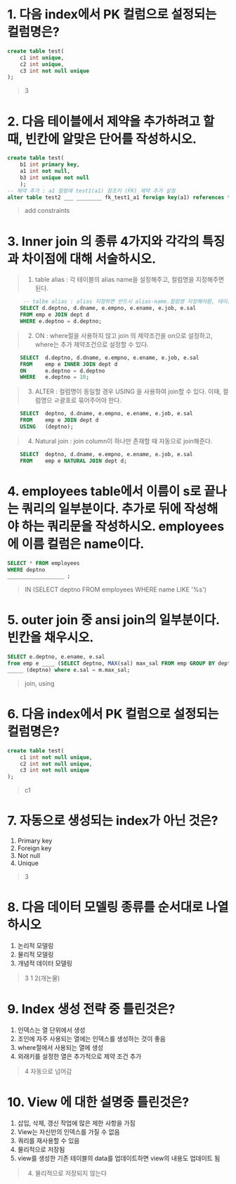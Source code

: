 # 1. 다음 index에서 PK 컬럼으로 설정되는 컬럼명은?
```sql
create table test(
	c1 int unique,
	c2 int unique,
	c3 int not null unique
);
```
> 3

# 2. 다음 테이블에서 제약을 추가하려고 할 때, 빈칸에 알맞은 단어를 작성하시오.
```sql
create table test(
	b1 int primary key,
    a1 int not null,
    b3 int unique not null
    );
-- 제약 추가 : a1 컬럼에 test1(a1) 참조키 (FK) 제약 추가 설정
alter table test2 ___ ________ fk_test1_a1 foreign key(a1) references test1(a1);
```
> add constraints

# 3. Inner join 의 종류 4가지와 각각의 특징과 차이점에 대해 서술하시오.
> 1. table alias : 각 테이블의 alias name을 설정해주고, 컬럼명을 지정해주면 된다.
```sql
     -- talbe alias : alias 지정하면 반드시 alias-name.컬럼명 지정해야함, 테이블명.컬러명 사용시 오류
    SELECT d.deptno, d.dname, e.empno, e.ename, e.job, e.sal
    FROM emp e JOIN dept d
    WHERE e.deptno = d.deptno;
```
> 2. ON : where절을 사용하지 않고 join 의 제약조건을 on으로 설정하고, where는 추가 제약조건으로 설정할 수 있다.
```sql
    SELECT 	d.deptno, d.dname, e.empno, e.ename, e.job, e.sal
    FROM 	emp e INNER JOIN dept d
    ON 		e.deptno = d.deptno 
    WHERE 	e.deptno = 10;
```
> 3. ALTER : 컬럼명이 동일할 경우 USING 을 사용하여 join할 수 있다. 이때, 컬럼명으 ㄹ괄호로 묶어주어야 한다.
```sql
    SELECT 	deptno, d.dname, e.empno, e.ename, e.job, e.sal
    FROM 	emp e JOIN dept d
    USING 	(deptno);
```
> 4. Natural join : join column이 하나만 존재할 때 자동으로 join해준다.
```sql
    SELECT 	deptno, d.dname, e.empno, e.ename, e.job, e.sal
    FROM 	emp e NATURAL JOIN dept d;
```

# 4. employees table에서 이름이 s로 끝나는 쿼리의 일부분이다. 추가로 뒤에 작성해야 하는 쿼리문을 작성하시오. employees에 이름 컬럼은 name이다.
```sql
SELECT * FROM employees
WHERE deptno 
__________________ ;
```
> IN (SELECT deptno FROM employees WHERE name LIKE '%s')

# 5. outer join 중 ansi join의 일부분이다. 빈칸을 채우시오.
```sql
SELECT e.deptno, e.ename, e.sal
from emp e ____ (SELECT deptno, MAX(sal) max_sal FROM emp GROUP BY deptno) m
_____ (deptno) where e.sal = m.max_sal;
```
> join, using

# 6. 다음 index에서 PK 컬럼으로 설정되는 컬럼명은?
```sql
create table test(
	c1 int not null unique,
	c2 int not null unique,
	c3 int not null unique
);
```
> c1

# 7. 자동으로 생성되는 index가 아닌 것은?
1. Primary key
2. Foreign key
3. Not null
4. Unique

> 3

# 8. 다음 데이터 모델링 종류를 순서대로 나열하시오
1. 논리적 모델링
2. 물리적 모델링
3. 개념적 데이터 모델링

> 3 1 2(개논물)

# 9. Index 생성 전략 중 틀린것은?
1. 인덱스는 열 단위에서 생성
2. 조인에 자주 사용되는 열에는 인덱스를 생성하는 것이 좋음
3. where절에서 사용되는 열에 생성
4. 외래키를 설정한 열은 추가적으로 제약 조건 추가

> 4 자동으로 넘어감

# 10. View 에 대한 설명중 틀린것은?
1. 삽입, 삭제, 갱신 작업에 많은 제한 사항을 가짐
2. View는 자신만의 인덱스를 가질 수 없음
3. 쿼리를 재사용할 수 있음
4. 물리적으로 저장됨
5. view를 생성한 기존 테이블의 data를 업데이트하면 view의 내용도 업데이트 됨

> 4. 물리적으로 저장되지 않는다
